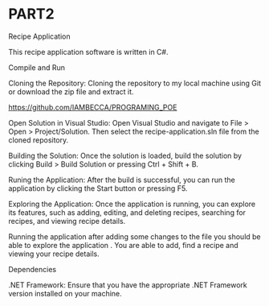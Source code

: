 # PART2
Recipe Application

This recipe application software is written in C#.

Compile and Run

Cloning the Repository: Cloning the repository to my local machine using Git or download the zip file and extract it.

https://github.com/IAMBECCA/PROGRAMING_POE

Open Solution in Visual Studio: Open Visual Studio and navigate to File > Open > Project/Solution. Then select the recipe-application.sln file from the cloned repository.

Building the Solution: Once the solution is loaded, build the solution by clicking Build > Build Solution or pressing Ctrl + Shift + B.

Runing the Application: After the build is successful, you can run the application by clicking the Start button or pressing F5.

Exploring the Application: Once the application is running, you can explore its features, such as adding, editing, and deleting recipes, searching for recipes, and viewing recipe details.

Running the application after adding some changes to the file you should be able to explore the application . You are able to add, find a recipe and viewing your recipe details.

Dependencies

.NET Framework: Ensure that you have the appropriate .NET Framework version installed on your machine.
